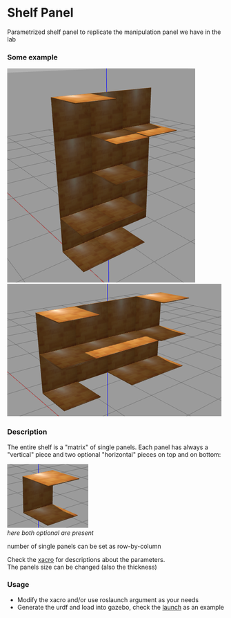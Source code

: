 # Shelf Panel
Parametrized shelf panel to replicate the manipulation panel we have in the lab

### Some example
![shelf1](./img/shelf1.png)
![shelf2](./img/shelf2.png)

### Description
The entire shelf is a "matrix" of single panels. Each panel has always a "vertical" piece and two optional "horizontal" pieces on top and on bottom:

![panel](./img/panel.png)  
*here both optional are present*  

number of single panels can be set as row-by-column

Check the [xacro](./urdf/shelf.urdf.xacro) for descriptions about the parameters.  
The panels size can be changed (also the thickness)  

### Usage
- Modify the xacro and/or use roslaunch argument as your needs  
- Generate the urdf and load into gazebo, check the [launch](./launch/spawn_shelf.launch) as an example
